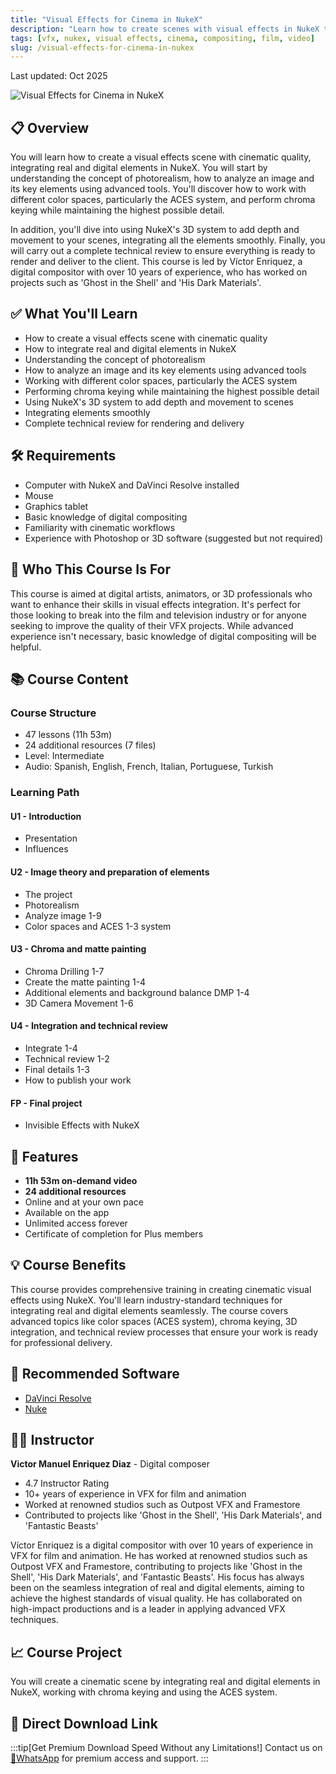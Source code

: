 ```yaml
---
title: "Visual Effects for Cinema in NukeX"
description: "Learn how to create scenes with visual effects in NukeX to achieve a cinematic quality"
tags: [vfx, nukex, visual effects, cinema, compositing, film, video]
slug: /visual-effects-for-cinema-in-nukex
---
```


Last updated: Oct 2025

![Visual Effects for Cinema in NukeX](https://imgproxy.domestika.org/unsafe/rt:fill/f:webp/s:480:270/plain/src://course-covers/000/003/387/3387-original.jpg?1730894038)

## 📋 Overview

You will learn how to create a visual effects scene with cinematic quality, integrating real and digital elements in NukeX. You will start by understanding the concept of photorealism, how to analyze an image and its key elements using advanced tools. You'll discover how to work with different color spaces, particularly the ACES system, and perform chroma keying while maintaining the highest possible detail.

In addition, you'll dive into using NukeX's 3D system to add depth and movement to your scenes, integrating all the elements smoothly. Finally, you will carry out a complete technical review to ensure everything is ready to render and deliver to the client. This course is led by Víctor Enriquez, a digital compositor with over 10 years of experience, who has worked on projects such as 'Ghost in the Shell' and 'His Dark Materials'.

## ✅ What You'll Learn

- How to create a visual effects scene with cinematic quality
- How to integrate real and digital elements in NukeX
- Understanding the concept of photorealism
- How to analyze an image and its key elements using advanced tools
- Working with different color spaces, particularly the ACES system
- Performing chroma keying while maintaining the highest possible detail
- Using NukeX's 3D system to add depth and movement to scenes
- Integrating elements smoothly
- Complete technical review for rendering and delivery

## 🛠️ Requirements

- Computer with NukeX and DaVinci Resolve installed
- Mouse
- Graphics tablet
- Basic knowledge of digital compositing
- Familiarity with cinematic workflows
- Experience with Photoshop or 3D software (suggested but not required)

## 🎯 Who This Course Is For

This course is aimed at digital artists, animators, or 3D professionals who want to enhance their skills in visual effects integration. It's perfect for those looking to break into the film and television industry or for anyone seeking to improve the quality of their VFX projects. While advanced experience isn't necessary, basic knowledge of digital compositing will be helpful.

## 📚 Course Content

### Course Structure

- 47 lessons (11h 53m)
- 24 additional resources (7 files)
- Level: Intermediate
- Audio: Spanish, English, French, Italian, Portuguese, Turkish

### Learning Path

#### U1 - Introduction
- Presentation
- Influences

#### U2 - Image theory and preparation of elements
- The project
- Photorealism
- Analyze image 1-9
- Color spaces and ACES 1-3 system

#### U3 - Chroma and matte painting
- Chroma Drilling 1-7
- Create the matte painting 1-4
- Additional elements and background balance DMP 1-4
- 3D Camera Movement 1-6

#### U4 - Integration and technical review
- Integrate 1-4
- Technical review 1-2
- Final details 1-3
- How to publish your work

#### FP - Final project
- Invisible Effects with NukeX

## 🚀 Features

- **11h 53m on-demand video**
- **24 additional resources**
- Online and at your own pace
- Available on the app
- Unlimited access forever
- Certificate of completion for Plus members

## 💡 Course Benefits

This course provides comprehensive training in creating cinematic visual effects using NukeX. You'll learn industry-standard techniques for integrating real and digital elements seamlessly. The course covers advanced topics like color spaces (ACES system), chroma keying, 3D integration, and technical review processes that ensure your work is ready for professional delivery.

## 🧰 Recommended Software

- [DaVinci Resolve](https://www.domestika.org/en/courses/software/66-davinci-resolve)
- [Nuke](https://www.domestika.org/en/courses/software/50-nuke)

## 👨‍🏫 Instructor

**Victor Manuel Enriquez Diaz** - Digital composer
- 4.7 Instructor Rating
- 10+ years of experience in VFX for film and animation
- Worked at renowned studios such as Outpost VFX and Framestore
- Contributed to projects like 'Ghost in the Shell', 'His Dark Materials', and 'Fantastic Beasts'

Víctor Enriquez is a digital compositor with over 10 years of experience in VFX for film and animation. He has worked at renowned studios such as Outpost VFX and Framestore, contributing to projects like 'Ghost in the Shell', 'His Dark Materials', and 'Fantastic Beasts'. His focus has always been on the seamless integration of real and digital elements, aiming to achieve the highest standards of visual quality. He has collaborated on high-impact productions and is a leader in applying advanced VFX techniques.

## 📈 Course Project

You will create a cinematic scene by integrating real and digital elements in NukeX, working with chroma keying and using the ACES system.

## 🚀 Direct Download Link

:::tip[Get Premium Download Speed Without any Limitations!]
Contact us on [💬WhatsApp](https://wa.me/+8613237610083) for premium access and support.
:::
